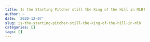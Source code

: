 ```yaml
---
title: Is the Starting Pitcher still the King of the Hill in MLB?
author: ~
date: '2020-12-07'
slug: is-the-starting-pitcher-still-the-king-of-the-hill-in-mlb
categories: []
tags: []
---
```

